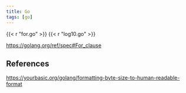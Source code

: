 ```yaml
---
title: Go
tags: [go]
---
```


{{< r "for.go" >}}
{{< r "log10.go" >}}

<https://golang.org/ref/spec#For_clause>

## References

<https://yourbasic.org/golang/formatting-byte-size-to-human-readable-format>

